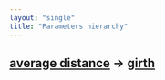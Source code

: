 ```yaml
---
layout: "single"
title: "Parameters hierarchy"
---
```

<!--this is a generated file-->

## [average distance](../GPmPOT) → [girth](../AxyLAU)

